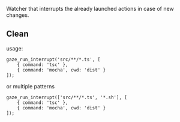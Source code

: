 
Watcher that interrupts the already launched actions in case of new changes.

## Clean

usage:

    gaze_run_interrupt('src/**/*.ts', [
        { command: 'tsc' },
        { command: 'mocha', cwd: 'dist' }
    ]);

or multiple patterns

    gaze_run_interrupt(['src/**/*.ts', '*.sh'], [
        { command: 'tsc' },
        { command: 'mocha', cwd: 'dist' }
    ]);

